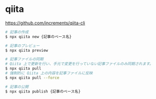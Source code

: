 # qiita

https://github.com/increments/qiita-cli

```bash
# 記事の作成
$ npx qiita new {記事のベース名}

# 記事のプレビュー
$ npx qiita preview

# 記事ファイルの同期
# Qiita 上で更新を行い、手元で変更を行っていない記事ファイルのみ同期されます。
$ npx qiita pull
# 強制的に Qiita 上の内容を記事ファイルに反映
$ npx qiita pull --force

# 記事の公開
$ npx qiita publish {記事のベース名}
```
